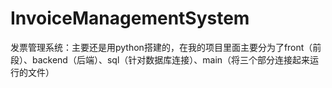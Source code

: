 # InvoiceManagementSystem
发票管理系统：主要还是用python搭建的，在我的项目里面主要分为了front（前段）、backend（后端）、sql（针对数据库连接）、main（将三个部分连接起来运行的文件）
